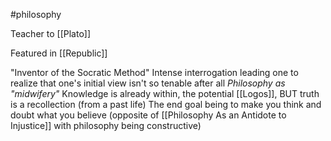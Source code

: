 #philosophy 

Teacher to [[Plato]] 

Featured in [[Republic]]

"Inventor of the Socratic Method"
	Intense interrogation leading one to realize that one's initial view isn't so tenable after all
	*Philosophy as "midwifery"*
		Knowledge is already within, the potential
		[[Logos]], BUT truth is a recollection (from a past life)
	The end goal being to make you think and doubt what you believe (opposite of [[Philosophy As an Antidote to Injustice]] with philosophy being constructive)